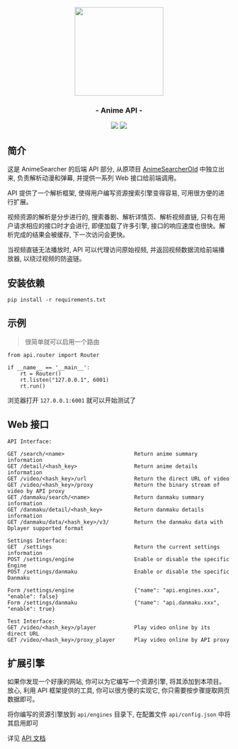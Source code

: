 <p align="center"><img src="https://ae01.alicdn.com/kf/U150c6f229b47468781c941fdd80545eak.png" width="200"></p>
<h3 align="center">- Anime API -</h3>
<p align="center">
<img src="https://img.shields.io/github/v/release/zaxtyson/Anime-API.svg?logo=bilibili">
<img src="https://img.shields.io/github/downloads/zaxtyson/Anime-API/total">
</p>

## 简介

这是 AnimeSearcher 的后端 API 部分, 从原项目 [AnimeSearcherOld](https://github.com/zaxtyson/AnimeSearcherOld)
中独立出来, 负责解析动漫和弹幕, 并提供一系列 Web 接口给前端调用。

API 提供了一个解析框架, 使得用户编写资源搜索引擎变得容易, 可用很方便的进行扩展。

视频资源的解析是分步进行的, 搜索番剧、解析详情页、解析视频直链, 只有在用户请求相应的接口时才会进行,
即便加载了许多引擎, 接口的响应速度也很快。解析完成的结果会被缓存, 下一次访问会更快。

当视频直链无法播放时, API 可以代理访问原始视频, 并返回视频数据流给前端播放器, 以绕过视频的防盗链。

## 安装依赖

```
pip install -r requirements.txt
```

## 示例

> 很简单就可以启用一个路由

```
from api.router import Router

if __name__ == '__main__':
    rt = Router()
    rt.listen("127.0.0.1", 6001)
    rt.run()
```

浏览器打开 `127.0.0.1:6001` 就可以开始测试了

## Web 接口

```
API Interface:

GET /search/<name>                      Return anime summary information
GET /detail/<hash_key>                  Return anime details information
GET /video/<hash_key>/url               Return the direct URL of video
GET /video/<hash_key>/proxy             Return the binary stream of video by API proxy
GET /danmaku/search/<name>              Return danmaku summary information
GET /danmaku/detail/<hash_key>          Return danmaku details information
GET /danmaku/data/<hash_key>/v3/        Return the danmaku data with Dplayer supported format

Settings Interface:
GET  /settings                          Return the current settings information
POST /settings/engine                   Enable or disable the specific Engine
POST /settings/danmaku                  Enable or disable the specific Danmaku

Form /settings/engine                   {"name": "api.engines.xxx", "enable": false}
Form /settings/danmaku                  {"name": "api.danmaku.xxx", "enable": true}

Test Interface:
GET /video/<hash_key>/player            Play video online by its direct URL
GET /video/<hash_key>/proxy_player      Play video online by API proxy
```

## 扩展引擎

如果你发现一个好康的网站, 你可以为它编写一个资源引擎, 将其添加到本项目。放心, 利用 API 框架提供的工具, 你可以很方便的实现它, 你只需要按步骤提取网页数据即可。

将你编写的资源引擎放到 `api/engines` 目录下, 在配置文件 `api/config.json` 中将其启用即可

详见 [API 文档](https://anime-api.readthedocs.io/zh/latest/#)